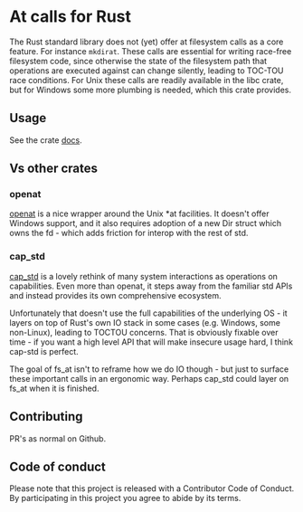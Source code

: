 # At calls for Rust

The Rust standard library does not (yet) offer at filesystem calls as a core
feature. For instance `mkdirat`. These calls are essential for writing race-free
filesystem code, since otherwise the state of the filesystem path that
operations are executed against can change silently, leading to TOC-TOU race
conditions. For Unix these calls are readily available in the libc crate, but
for Windows some more plumbing is needed, which this crate provides.

## Usage

See the crate [docs](https://docs.rs/fs_at).

## Vs other crates

### openat

[openat](https://docs.rs/openat) is a nice wrapper around the Unix *at
facilities. It doesn't offer Windows support, and it also requires adoption of a
new Dir struct which owns the fd - which adds friction for interop with the rest
of std.

### cap_std

[cap_std](https://docs.rs/cap-std) is a lovely rethink of many system
interactions as operations on capabilities. Even more than openat, it steps away
from the familiar std APIs and instead provides its own comprehensive ecosystem.

Unfortunately that doesn't use the full capabilities of the underlying OS - it
layers on top of Rust's own IO stack in some cases (e.g. Windows, some
non-Linux), leading to TOCTOU concerns. That is obviously fixable over time - if
you want a high level API that will make insecure usage hard, I think cap-std is
perfect.

The goal of fs_at isn't to reframe how we do IO though - but just to surface
these important calls in an ergonomic way. Perhaps cap_std could layer on fs_at
when it is finished.

## Contributing

PR's as normal on Github.

## Code of conduct

Please note that this project is released with a Contributor Code of Conduct. By
participating in this project you agree to abide by its terms.
